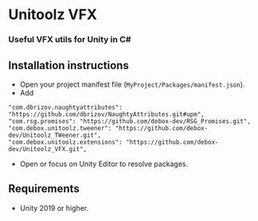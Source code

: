 # Unitoolz VFX
### Useful VFX utils for Unity in C# 

## Installation instructions
- Open your project manifest file (`MyProject/Packages/manifest.json`).
- Add 
```
"com.dbrizov.naughtyattributes": "https://github.com/dbrizov/NaughtyAttributes.git#upm",
"com.rsg.promises": "https://github.com/debox-dev/RSG_Promises.git",
"com.debox.unitoolz.tweener": "https://github.com/debox-dev/Unitoolz_TWeener.git",
"com.debox.unitoolz.extensions": "https://github.com/debox-dev/Unitoolz_VFX.git",
```
- Open or focus on Unity Editor to resolve packages.


## Requirements
- Unity 2019 or higher.

